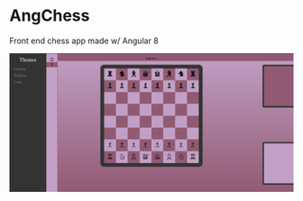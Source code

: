 # AngChess
Front end chess app made w/ Angular 8


![](https://github.com/4ist/AngChess/blob/master/screenshots/pinkPurp.PNG)
